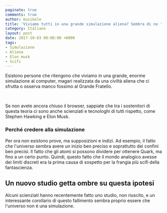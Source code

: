 ```yaml
---
paginate: true
comments: true
author: musikele
title: 'Viviamo tutti in una grande simulazione aliena? Sembra di no '
category: Italiano
layout: post
date: 2017-10-03 00:00:00 +0000
tags:
- Simulazione
- Aliena
- Elon musk
- Scifi
---
```

<div>Esistono persone che ritengono che viviamo in una grande, enorme simulazione al computer, magari realizzata da una civiltà aliena che ci sfrutta o osserva manco fossimo al Grande Fratello. <br></div>

<div><p><br></p><p>Se non avete ancora chiuso il browser, sappiate che tra i sostenitori di questa teoria ci sono anche scienziati e tecnologhi di tutti rispetto, come Stephen Hawking e Elon Musk. <br></p><h3>Perché credere alla simulazione <br></h3><div><p>Per ora non esistono prove, ma supposizioni e indizi. Ad esempio, il fatto che l'universo sembra avere un inizio ben preciso e soprattutto dei confini ben precisi. Il fatto che gli atomi si possono dividere per ottenere Quark, ma fino a un certo punto. Quindi, questo fatto che il mondo analogico avesse dei limiti discreti era la prima causa di sospetto per la frangia più scifi della fantascienza. <br></p>
  
## Un nuovo studio getta ombre su questa ipotesi

Alcuni scienziati hanno recentemente fatto uno studio, non riuscito, e un interessante corollario di questo fallimento sembra proprio essere che l'universo non é una simulazione. 